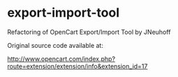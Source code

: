 export-import-tool
==================

Refactoring of OpenCart Export/Import Tool by JNeuhoff

Original source code available at:

http://www.opencart.com/index.php?route=extension/extension/info&extension_id=17
